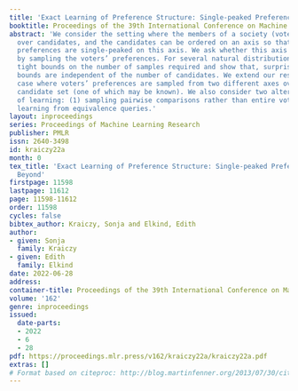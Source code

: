 ```yaml
---
title: 'Exact Learning of Preference Structure: Single-peaked Preferences and Beyond'
booktitle: Proceedings of the 39th International Conference on Machine Learning
abstract: 'We consider the setting where the members of a society (voters) have preferences
  over candidates, and the candidates can be ordered on an axis so that the voters’
  preferences are single-peaked on this axis. We ask whether this axis can be identified
  by sampling the voters’ preferences. For several natural distributions, we obtain
  tight bounds on the number of samples required and show that, surprisingly, the
  bounds are independent of the number of candidates. We extend our results to the
  case where voters’ preferences are sampled from two different axes over the same
  candidate set (one of which may be known). We also consider two alternative models
  of learning: (1) sampling pairwise comparisons rather than entire votes, and (2)
  learning from equivalence queries.'
layout: inproceedings
series: Proceedings of Machine Learning Research
publisher: PMLR
issn: 2640-3498
id: kraiczy22a
month: 0
tex_title: 'Exact Learning of Preference Structure: Single-peaked Preferences and
  Beyond'
firstpage: 11598
lastpage: 11612
page: 11598-11612
order: 11598
cycles: false
bibtex_author: Kraiczy, Sonja and Elkind, Edith
author:
- given: Sonja
  family: Kraiczy
- given: Edith
  family: Elkind
date: 2022-06-28
address:
container-title: Proceedings of the 39th International Conference on Machine Learning
volume: '162'
genre: inproceedings
issued:
  date-parts:
  - 2022
  - 6
  - 28
pdf: https://proceedings.mlr.press/v162/kraiczy22a/kraiczy22a.pdf
extras: []
# Format based on citeproc: http://blog.martinfenner.org/2013/07/30/citeproc-yaml-for-bibliographies/
---
```

